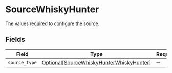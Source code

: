 # SourceWhiskyHunter

The values required to configure the source.


## Fields

| Field                                                                                             | Type                                                                                              | Required                                                                                          | Description                                                                                       |
| ------------------------------------------------------------------------------------------------- | ------------------------------------------------------------------------------------------------- | ------------------------------------------------------------------------------------------------- | ------------------------------------------------------------------------------------------------- |
| `source_type`                                                                                     | [Optional[SourceWhiskyHunterWhiskyHunter]](../../models/shared/sourcewhiskyhunterwhiskyhunter.md) | :heavy_minus_sign:                                                                                | N/A                                                                                               |